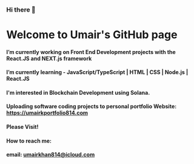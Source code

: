 ### Hi there 👋

# Welcome to Umair's GitHub page

#### I’m currently working on Front End Development projects with the React.JS and NEXT.js framework
#### I’m currently learning - JavaScript/TypeScript | HTML | CSS | Node.js | React.JS
#### I'm interested in Blockchain Development using Solana. 

#### Uploading software coding projects to personal portfolio Website: https://umairkportfolio814.com 
#### Please Visit!

#### How to reach me:
#### email: umairkhan814@icloud.com


<!--
**Ukhan1248/ukhan1248** is a ✨ _special_ ✨ repository because its `README.md` (this file) appears on your GitHub profile.

Here are some ideas to get you started:

- 🔭 I’m currently working on ...
- 🌱 I’m currently learning ...
- 👯 I’m looking to collaborate on ...
- 🤔 I’m looking for help with ...
- 💬 Ask me about ...
- 📫 How to reach me: ...
- 😄 Pronouns: ...
- ⚡ Fun fact: ...
-->
